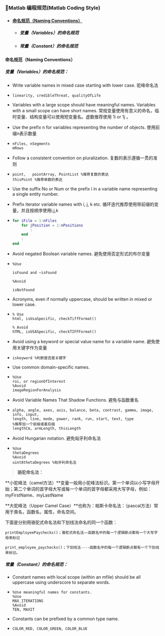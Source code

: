 ### 📌Matlab 编程规范\(Matlab Coding Style\)

* #### [命名规范（Naming Conventions）](#命名规范（naming-conventions）)

  * ##### 变量（Variables）的命名规范
  * ##### 常量（Constant）的命名规范

#### 命名规范（Naming Conventions）

##### 变量（Variables）的命名规范：

* Write variable names in mixed case starting with lower case.  驼峰命名法

* ```
  linearity, credibleThreat, qualityOfLife
  ```
* Variables with a large scope should have meaningful names. Variables with a small scope can have short names. 常规变量使用有意义的命名，临时变量、结构变量可以使用短变量名。虚数推荐使用 1i or 1j 。

* Use the prefix n for variables representing the number of objects.  使用前缀n表示数量

* ```
  nFiles, nSegments 
  mRows
  ```
* Follow a consistent convention on pluralization. 复数的表示遵循一贯的准则

* ```
  point,   pointArray, PointList %推荐复数的表达
  thisPoint %推荐单数的表达
  ```
* Use the suffix No or Num or the prefix i in a variable name representing a single entity number.

* Prefix iterator variable names with i, j, k etc. 循环迭代推荐使用带前缀的变量，并且按顺序使用i,j,k

* ```matlab
  for iFile = 1:nFiles    
      for jPosition = 1:nPositions  
          :    
      end    
      : 
  end
  ```
* Avoid negated Boolean variable names.  避免使用否定形式的布尔变量

* ```
  %Use 

  isFound and ~isFound 

  %Avoid 

  isNotFound
  ```
* Acronyms, even if normally uppercase, should be written in mixed or lower case.

* ```
  % Use 
  html, isUsaSpecific, checkTiffFormat() 

  % Avoid 
  hTML, isUSASpecific, checkTIFFFormat()
  ```
* Avoid using a keyword or special value name for a variable name. 避免使用关键字作为变量

* ```
  iskeyword %判断是否是关键字
  ```
* Use common domain-specific names.

* ```
  %Use 
  roi, or regionOfInterest 
  %Avoid 
  imageRegionForAnalysis
  ```
* Avoid Variable Names That Shadow Functions. 避免与函数重名

* ```
  alpha, angle, axes, axis, balance, beta, contrast, gamma, image, info, input,
  length, line, mode, power, rank, run, start, text, type 
  %推荐加一个前缀或者后缀
  lengthCm, armLength, thisLength
  ```
* Avoid Hungarian notation. 避免匈牙利命名法

* ```
  %Use 
  thetaDegrees 
  %Avoid 
  uint8thetaDegrees %匈牙利命名法
  ```

> **骆驼命名法：**

**小驼峰法（camel方法）**变量一般用小驼峰法标识。第一个单词以小写字母开始；第二个单词的首字母大写或每一个单词的首字母都采用大写字母，例如：myFirstName、myLastName

**大驼峰法（Upper Camel Case）**也称为：帕斯卡命名法：（pascal方法）常用于类名，函数名，属性，命名空间。

下面是分别用骆驼式命名法和下划线法命名的同一个函数：

```
printEmployeePaychecks()；骆驼式命名法——函数名中的每一个逻辑断点都有一个大写字母来标记

print_employee_paychecks()；下划线法----函数名中的每一个逻辑断点都有一个下划线来标记。
```

##### 常量（Constant）的命名规范：

* Constant names with local scope \(within an mfile\) should be all uppercase using underscore to separate words. 
* ```
  %Use meaningful names for constants.  
  %Use 
  MAX_ITERATIONS 
  %Avoid 
  TEN, MAXIT
  ```

* Constants can be prefixed by a common type name.  
* ```
  COLOR_RED, COLOR_GREEN, COLOR_BLUE 
  ```



